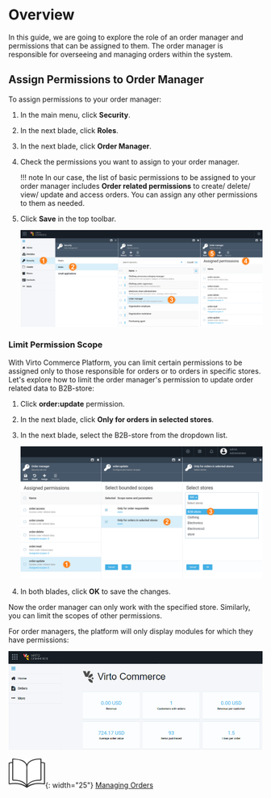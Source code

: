 # Overview

In this guide, we are going to explore the role of an order manager and permissions that can be assigned to them. The order manager is responsible for overseeing and managing orders within the system. 

## Assign Permissions to Order Manager

To assign permissions to your order manager:

1. In the main menu, click **Security**.
1. In the next blade, click **Roles**.
1. In the next blade, click **Order Manager**.
1. Check the permissions you want to assign to your order manager. 

    !!! note
        In our case, the list of basic permissions to be assigned to your order manager includes **Order related permissions** to create/ delete/ view/ update and access orders. You can assign any other permissions to them as needed.

1. Click **Save** in the top toolbar.

    ![Add order manager](media/add-order-manager.png)


### Limit Permission Scope

With Virto Commerce Platform, you can limit certain permissions to be assigned only to those responsible for orders or to orders in specific stores. Let's explore how to limit the order manager's permission to update order related data to B2B-store:

1. Click **order:update** permission. 
1. In the next blade, click **Only for orders in selected stores**. 
1. In the next blade, select the B2B-store from the dropdown list.

    ![Scope of stores](media/order-manager-limitations.png)

1. In both blades, click **OK** to save the changes.

Now the order manager can only work with the specified store. Similarly, you can limit the scopes of other permissions.

For order managers, the platform will only display modules for which they have permissions:

![Modules for order managers](media/order-manager-limitations2.png)

![Readmore](media/readmore.png){: width="25"} [Managing Orders](../order-management/overview.md)
